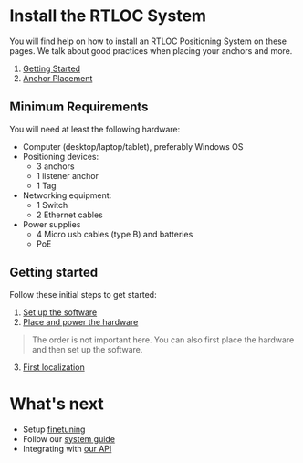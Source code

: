 
# Install the RTLOC System
You will find help on how to install an RTLOC Positioning System on these pages.
We talk about good practices when placing your anchors and more.

1. [Getting Started](/install/getting_started.html)
2. [Anchor Placement](/install/anchor_placement.html)

## Minimum Requirements
You will need at least the following hardware:

* Computer (desktop/laptop/tablet), preferably Windows OS
* Positioning devices:
  - 3 anchors
  - 1 listener anchor
  - 1 Tag
* Networking equipment:
  - 1 Switch
  - 2 Ethernet cables
* Power supplies
  - 4 Micro usb cables (type B) and batteries
  - PoE

## Getting started
Follow these initial steps to get started:

1. [Set up the software](/install/sw.html)
2. [Place and power the hardware](/install/hw.html)
> The order is not important here. You can also first place the hardware and then set up the software. 
3. [First localization](/install/firststeps.html)

# What's next

<!-- * Perform some initial checks -->
* Setup [finetuning](/install/tuning.html)
* Follow our [system guide](/guide/)
* Integrating with [our API](/api/)
